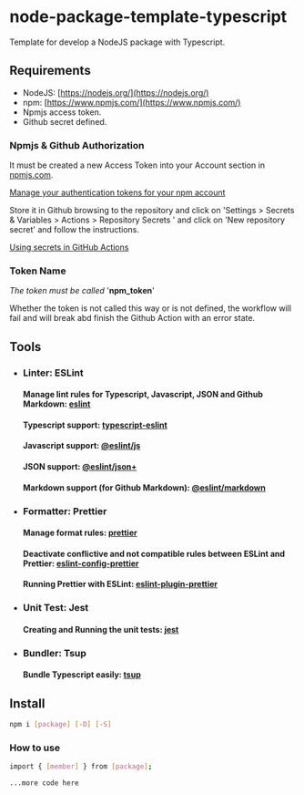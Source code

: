 # node-package-template-typescript
Template for develop a NodeJS package with Typescript.

## Requirements
* NodeJS: [https://nodejs.org/](https://nodejs.org/)
* npm: [https://www.npmjs.com/](https://www.npmjs.com/)
* Npmjs access token.
* Github secret defined.

### Npmjs & Github Authorization
It must be created a new Access Token into your Account section in [npmjs.com](https://www.npmjs.com/).

[Manage your authentication tokens for your npm account](https://docs.npmjs.com/cli/v7/commands/npm-token)

Store it in Github browsing to the repository and click on 'Settings > Secrets & Variables > Actions > Repository Secrets ' and click on 'New repository secret' and follow the instructions.

[Using secrets in GitHub Actions](https://docs.github.com/es/actions/how-tos/writing-workflows/choosing-what-your-workflow-does/using-secrets-in-github-actions)

### Token Name
*The token must be called* '**npm_token**'

Whether the token is not called this way or is not defined, the workflow will fail and will break abd finish the Github Action with an error state.

## Tools
- ### Linter: ESLint
  #### Manage lint rules for Typescript, Javascript, JSON and Github Markdown: [eslint](https://www.npmjs.com/package/eslint)
  #### Typescript support:  [typescript-eslint](https://www.npmjs.com/package/typescript-eslint)
  #### Javascript support: [@eslint/js](https://www.npmjs.com/package/@eslint/js)
  #### JSON support: [@eslint/json+](https://www.npmjs.com/package/@eslint/json)
  #### Markdown support (for Github Markdown): [@eslint/markdown](https://www.npmjs.com/package/@eslint/markdown)
- ### Formatter: Prettier
  #### Manage format rules: [prettier](https://prettier.io/)
  #### Deactivate conflictive and not compatible rules between ESLint and Prettier:   [eslint-config-prettier](https://www.npmjs.com/package/eslint-config-prettier)
  #### Running Prettier with ESLint: [eslint-plugin-prettier](https://www.npmjs.com/package/eslint-plugin-prettier)
- ### Unit Test: Jest
  #### Creating and Running the unit tests: [jest](https://jestjs.io/)
- ### Bundler: Tsup
  #### Bundle Typescript easily: [tsup](https://tsup.egoist.dev/)

## Install

```bash
npm i [package] [-D] [-S]
```

### How to use

```bash
import { [member] } from [package];

...more code here
```
